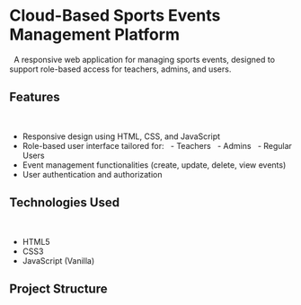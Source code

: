 # Cloud-Based Sports Events Management Platform
 
A responsive web application for managing sports events, designed to support role-based access for teachers, admins, and users.
 
## Features
 
- Responsive design using HTML, CSS, and JavaScript
- Role-based user interface tailored for:
  - Teachers
  - Admins
  - Regular Users
- Event management functionalities (create, update, delete, view events)
- User authentication and authorization
 
## Technologies Used
 
- HTML5
- CSS3
- JavaScript (Vanilla)
 
## Project Structure
